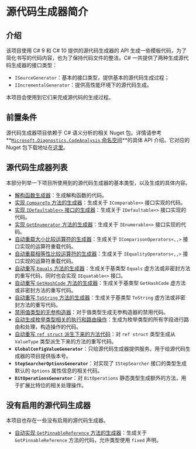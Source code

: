 # 源代码生成器简介

## 介绍

该项目使用 C# 9 和 C# 10 提供的源代码生成器的 API 生成一些模板代码，为了简化书写的代码内容，也为了保持代码文件的整洁。C# 一共提供了两种生成源代码生成器的接口类型：

* `ISourceGenerator`：基本的接口类型，提供基本的源代码生成过程；
* `IIncrementalGenerator`：提供高性能环境下的源代码生成。

本项目会使用到它们来完成源代码的生成过程。

## 前置条件

源代码生成器项目依赖于 C# 语义分析的相关 Nuget 包。详情请参考 **[`Microsoft.Diagnostics.CodeAnalysis` 命名空间](https://docs.microsoft.com/en-us/dotnet/api/system.diagnostics.codeanalysis)**的具体 API 介绍。它对应的 Nuget 包下载地址在[这里](https://www.nuget.org/packages/Microsoft.CodeAnalysis)。

## 源代码生成器列表

本部分列举一下项目所使用到的源代码生成器的基本类型，以及生成的具体内容。

* [解构函数生成器](auto-decon)：生成解构函数的代码。
* [实现 `CompareTo` 方法的生成器](auto-impl-comparable)：生成关于 `IComparable<>` 接口实现的代码。
* [实现 `IDefaultable<>` 接口的生成器](auto-impl-defaultable)：生成关于 `IDefaultable<>` 接口实现的代码。
* [实现 `GetEnumerator` 方法的生成器](auto-impl-enumerable)：生成关于 `IEnumerable<>` 接口实现的代码。
* [自动重载大小比较运算符的生成器](auto-overloads-comparison-op)：生成关于 `IComparisonOperators<,,>` 接口实现的运算符重载代码。
* [自动重载相等性比较运算符的生成器](auto-overloads-equality-op)：生成关于 `IEqualityOperators<,,>` 接口实现的运算符重载代码。
* [自动重写 `Equals` 方法的生成器](auto-overrides-equals)：生成关于基类型 `Equals` 虚方法或非密封方法的重写代码，同时也会实现 `IEquatable<>` 接口。
* [自动重写 `GetHashCode` 方法的生成器](auto-overrides-get-hash-code)：生成关于基类型 `GetHashCode` 虚方法或非密封方法的重写代码。
* [自动重写 `ToString` 方法的生成器](auto-overrides-to-string)：生成关于基类型 `ToString` 虚方法或非密封方法的重写代码。
* [禁用值类型的无参构造器](disable-parameterless-ctor)：对于值类型生成无参构造器的禁用代码。
* [自动生成枚举类型相关的执行和路由操作](enum-switch-expr)：生成为枚举类型的所有字段进行路由和处理，构造操作的代码。
* [自动重写 `ref struct` 派生下来的方法代码](ref-struct-default-overrides)：对 `ref struct` 类型生成从 `ValueType` 类型派生下来的方法的重写代码。
* **`GlobalConfigValueGenerator`**：只给源代码生成器提供服务。用于给源代码生成器的项目提供版本号。
* **`StepSearcherOptionsGenerator`**：对实现了 `IStepSearcher` 接口的类型生成默认的 `Options` 属性信息的相关代码。
* **`BitOperationsGenerator`**：对 `BitOperations` 静态类型生成额外的方法，用于扩展比特位的相关处理操作。

## 没有启用的源代码生成器

本项目也存在一些没有启用的源代码生成器。

* [自动实现 `GetPinnableReference` 方法的生成器](auto-pinnable)：生成关于 `GetPinnableReference` 方法的代码，允许类型使用 `fixed` 声明。
